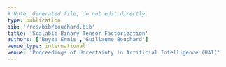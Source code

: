 ```yaml
---
# Note: Generated file, do not edit directly.
type: publication
bib: '/res/bib/bouchard.bib'
title: 'Scalable Binary Tensor Factorization'
authors: ['Beyza Ermis','Guillaume Bouchard']
venue_type: international
venue: 'Proceedings of Uncertainty in Artificial Intelligence (UAI)'
---
```

